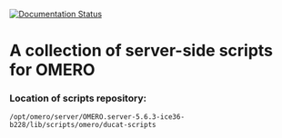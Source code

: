 [![Documentation Status](https://readthedocs.org/projects/ducat-lab-omero-scripts/badge/?version=latest)](https://ducat-lab-omero-scripts.readthedocs.io/en/latest/?badge=latest)
# A collection of server-side scripts for OMERO
### Location of scripts repository:
```
/opt/omero/server/OMERO.server-5.6.3-ice36-b228/lib/scripts/omero/ducat-scripts
